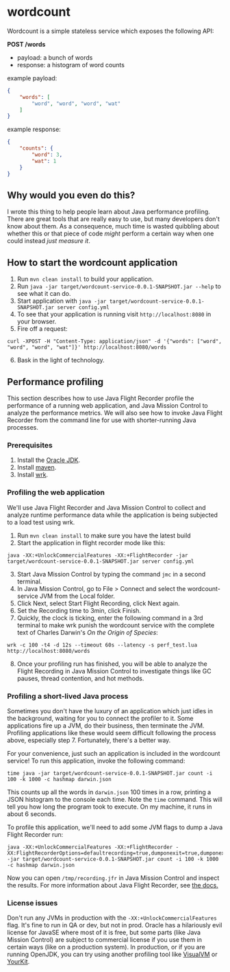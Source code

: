# wordcount

Wordcount is a simple stateless service which exposes the following
API:

**POST /words**

- payload: a bunch of words
- response: a histogram of word counts

example payload:

```json
{
    "words": [
        "word", "word", "word", "wat"
    ]
}
```

example response:

```json
{
    "counts": {
        "word": 3,
        "wat": 1
    }
}
```

## Why would you even do this?

I wrote this thing to help people learn about Java performance
profiling. There are great tools that are really easy to use, but many
developers don't know about them. As a consequence, much time is
wasted quibbling about whether this or that piece of code *might*
perform a certain way when one could instead *just measure it*.

## How to start the wordcount application

1. Run `mvn clean install` to build your application.
2. Run `java -jar target/wordcount-service-0.0.1-SNAPSHOT.jar --help`
   to see what it can do.
3. Start application with `java -jar
   target/wordcount-service-0.0.1-SNAPSHOT.jar server config.yml`
4. To see that your application is running visit
   `http://localhost:8080` in your browser.
5. Fire off a request:
```
curl -XPOST -H "Content-Type: application/json" -d '{"words": ["word", "word", "word", "wat"]}' http://localhost:8080/words
```
6. Bask in the light of technology.

## Performance profiling

This section describes how to use Java Flight Recorder profile the
performance of a running web application, and Java Mission Control to
analyze the performance metrics. We will also see how to invoke Java
Flight Recorder from the command line for use with shorter-running
Java processes.

### Prerequisites

1. Install the [Oracle JDK](http://www.oracle.com/technetwork/java/javase/downloads/jdk8-downloads-2133151.html).
2. Install [maven](https://maven.apache.org/).
3. Install [wrk](https://github.com/wg/wrk).

### Profiling the web application

We'll use Java Flight Recorder and Java Mission Control to collect and
analyze runtime performance data while the application is being
subjected to a load test using wrk.

1. Run `mvn clean install` to make sure you have the latest build
2. Start the application in flight recorder mode like this:
```
java -XX:+UnlockCommercialFeatures -XX:+FlightRecorder -jar target/wordcount-service-0.0.1-SNAPSHOT.jar server config.yml
```
3. Start Java Mission Control by typing the command `jmc` in a second
   terminal.
4. In Java Mission Control, go to File > Connect and select the
   wordcount-service JVM from the Local folder.
5. Click Next, select Start Flight Recording, click Next again.
6. Set the Recording time to 3min, click Finish.
7. Quickly, the clock is ticking, enter the following command in a 3rd
terminal to make wrk punish the wordcount service with the complete
text of Charles Darwin's *On the Origin of Species*:
```
wrk -c 100 -t4 -d 12s --timeout 60s --latency -s perf_test.lua http://localhost:8080/words
```
8. Once your profiling run has finished, you will be able to analyze
the Flight Recording in Java Mission Control to investigate things
like GC pauses, thread contention, and hot methods.

### Profiling a short-lived Java process

Sometimes you don't have the luxury of an application which just idles
in the background, waiting for you to connect the profiler to it. Some
applications fire up a JVM, do their business, then terminate the
JVM. Profiling applications like these would seem difficult following
the process above, especially step 7. Fortunately, there's a better
way.

For your convenience, just such an application is included in the
wordcount service! To run this application, invoke the following
command:

```
time java -jar target/wordcount-service-0.0.1-SNAPSHOT.jar count -i 100 -k 1000 -c hashmap darwin.json
```

This counts up all the words in `darwin.json` 100 times in a row,
printing a JSON histogram to the console each time. Note the `time`
command. This will tell you how long the program took to execute. On
my machine, it runs in about 6 seconds.

To profile this application, we'll need to add some JVM flags to dump
a Java Flight Recorder run:

```
java -XX:+UnlockCommercialFeatures -XX:+FlightRecorder -XX:FlightRecorderOptions=defaultrecording=true,dumponexit=true,dumponexitpath=/tmp/recording.jfr -jar target/wordcount-service-0.0.1-SNAPSHOT.jar count -i 100 -k 1000 -c hashmap darwin.json
```

Now you can open `/tmp/recording.jfr` in Java Mission Control and
inspect the results. For more information about Java Flight Recorder,
see
[the docs.](https://docs.oracle.com/javacomponents/jmc-5-5/jfr-runtime-guide/toc.htm)

### License issues

Don't run any JVMs in production with the
`-XX:+UnlockCommercialFeatures` flag. It's fine to run in QA or dev,
but not in prod. Oracle has a hilariously evil license for JavaSE
where most of it is free, but some parts (like Java Mission Control)
are subject to commercial license if you use them in certain ways
(like on a production system). In production, or if you are running
OpenJDK, you can try using another profiling tool
like [VisualVM](https://visualvm.github.io/)
or [YourKit](https://www.yourkit.com/).
